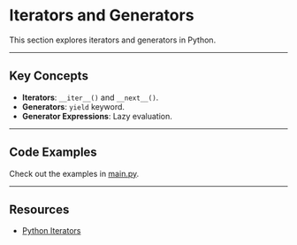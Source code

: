 # Iterators and Generators

This section explores iterators and generators in Python.

---

## Key Concepts
- **Iterators**: `__iter__()` and `__next__()`.
- **Generators**: `yield` keyword.
- **Generator Expressions**: Lazy evaluation.

---

## Code Examples
Check out the examples in [main.py](main.py).

---

## Resources
- [Python Iterators](https://docs.python.org/3/tutorial/classes.html#iterators)